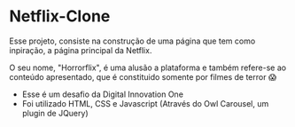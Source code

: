 # Netflix-Clone

Esse projeto, consiste na construção de uma página que tem como inpiração, a página principal da Netflix.


O seu nome, "Horrorflix", é uma alusão a plataforma e também refere-se ao conteúdo apresentado, que é constituido somente por filmes de terror :scream:

- Esse é um desafio da Digital Innovation One
- Foi utilizado HTML, CSS e Javascript (Através do Owl Carousel, um plugin de JQuery) 
